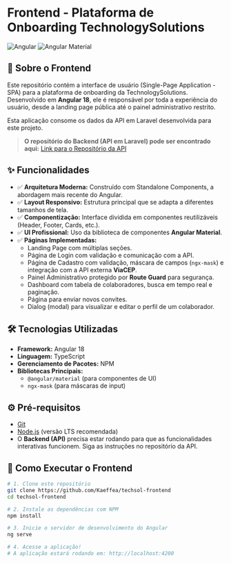 # Frontend - Plataforma de Onboarding TechnologySolutions

![Angular](https://img.shields.io/badge/Angular-DD0031?style=for-the-badge&logo=angular&logoColor=white)
![Angular Material](https://img.shields.io/badge/Angular_Material-4285F4?style=for-the-badge&logo=angular&logoColor=white)

## 📖 Sobre o Frontend

Este repositório contém a interface de usuário (Single-Page Application - SPA) para a plataforma de onboarding da TechnologySolutions. Desenvolvido em **Angular 18**, ele é responsável por toda a experiência do usuário, desde a landing page pública até o painel administrativo restrito.

Esta aplicação consome os dados da API em Laravel desenvolvida para este projeto.

> **O repositório do Backend (API em Laravel) pode ser encontrado aqui:** [Link para o Repositório da API](https://github.com/Kaeffea/techsol-frontend)

## ✨ Funcionalidades

- ✅ **Arquitetura Moderna:** Construído com Standalone Components, a abordagem mais recente do Angular.
- ✅ **Layout Responsivo:** Estrutura principal que se adapta a diferentes tamanhos de tela.
- ✅ **Componentização:** Interface dividida em componentes reutilizáveis (Header, Footer, Cards, etc.).
- ✅ **UI Profissional:** Uso da biblioteca de componentes **Angular Material**.
- ✅ **Páginas Implementadas:**
  - Landing Page com múltiplas seções.
  - Página de Login com validação e comunicação com a API.
  - Página de Cadastro com validação, máscara de campos (`ngx-mask`) e integração com a API externa **ViaCEP**.
  - Painel Administrativo protegido por **Route Guard** para segurança.
  - Dashboard com tabela de colaboradores, busca em tempo real e paginação.
  - Página para enviar novos convites.
  - Dialog (modal) para visualizar e editar o perfil de um colaborador.

## 🛠️ Tecnologias Utilizadas

- **Framework:** Angular 18
- **Linguagem:** TypeScript
- **Gerenciamento de Pacotes:** NPM
- **Bibliotecas Principais:**
  - `@angular/material` (para componentes de UI)
  - `ngx-mask` (para máscaras de input)

## ⚙️ Pré-requisitos

- [Git](https://git-scm.com/)
- [Node.js](https://nodejs.org/) (versão LTS recomendada)
- O **Backend (API)** precisa estar rodando para que as funcionalidades interativas funcionem. Siga as instruções no repositório da API.

## 🚀 Como Executar o Frontend

```bash
# 1. Clone este repositório
git clone https://github.com/Kaeffea/techsol-frontend
cd techsol-frontend

# 2. Instale as dependências com NPM
npm install

# 3. Inicie o servidor de desenvolvimento do Angular
ng serve

# 4. Acesse a aplicação!
# A aplicação estará rodando em: http://localhost:4200
```
